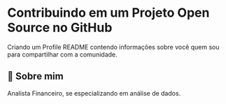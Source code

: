 
# Contribuindo em um Projeto Open Source no GitHub

Criando um Profile README contendo informações sobre você quem  sou para compartilhar com a comunidade.


## 🚀 Sobre mim
Analista Financeiro, se especializando em análise de dados.

